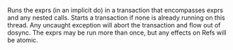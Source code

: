   Runs the exprs (in an implicit do) in a transaction that encompasses
  exprs and any nested calls.  Starts a transaction if none is already
  running on this thread. Any uncaught exception will abort the
  transaction and flow out of dosync. The exprs may be run more than
  once, but any effects on Refs will be atomic.